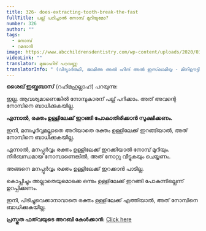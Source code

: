 ```yaml
---
title: 326- does-extracting-tooth-break-the-fast
fullTitle: പല്ല് പറിച്ചാൽ നോമ്പ് മുറിയുമോ?
number: 326
author: ""
tags:
  - നോമ്പ്
  - റമദാൻ
image: https://www.abcchildrensdentistry.com/wp-content/uploads/2020/03/Wisdom-Teeth-Removal.jpeg
videoLink: ""
translator: മുജാഹിദ് പറവണ്ണ
translatorInfo: " (വിദ്യാർത്ഥി, ജാമിഅ അൽ ഹിന്ദ് അൽ ഇസ്‌ലാമിയ്യ - മിനിഊട്ടി)"
---
```

 **ശൈഖ് ഇബ്നുബാസ്** (റഹിമഹുല്ലാഹ്) പറയുന്നു: 

ഇല്ല. ആവശ്യമാണെങ്കിൽ നോമ്പുകാരന് പല്ല് പറിക്കാം. അത് അവന്റെ നോമ്പിനെ ബാധിക്കുകയില്ല.

**എന്നാൽ, രക്തം ഉള്ളിലേക്ക് ഇറങ്ങി പോകാതിരിക്കാൻ സൂക്ഷിക്കണം.**

ഇനി, മനഃപൂർവ്വമല്ലാതെ അറിയാതെ രക്തം ഉള്ളിലേക്ക് ഇറങ്ങിയാൽ, അത് നോമ്പിനെ ബാധിക്കുകയില്ല.

എന്നാൽ, മനപ്പൂർവ്വം രക്തം ഉള്ളിലേക്ക് ഇറക്കിയാൽ നോമ്പ് മുറിയും. നിർബന്ധമായ നോമ്പാണെങ്കിൽ, അത് നോറ്റു വീട്ടുകയും ചെയ്യണം. 

അങ്ങനെ മനപ്പൂർവ്വം രക്തം ഉള്ളിലേക്ക് ഇറക്കാൻ പാടില്ല. 

കൊപ്ലിച്ചും അല്ലാതെയുമൊക്കെ ഒന്നും ഉള്ളിലേക്ക് ഇറങ്ങി പോകുന്നില്ലെന്ന് ഉറപ്പിക്കണം.

ഇനി, പിടിച്ചുവെക്കാനാവാതെ രക്തം ഉള്ളിലേക്ക് എത്തിയാൽ, അത് നോമ്പിനെ ബാധിക്കുകയില്ല. 

**പ്രസ്തുത ഫത്‌വയുടെ അറബി കേൾക്കാൻ:** [Click here](https://bit.ly/3lWMgrv)